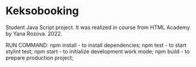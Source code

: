 # Keksobooking
Student Java Script project.
It was realized in course from HTML Academy by Yana Rozova.
2022.

RUN COMMAND:
npm install - to install dependencies;
npm test -  to start stylint test;
npm start - to initialize development work mode;
npm build - to prepare production project;
